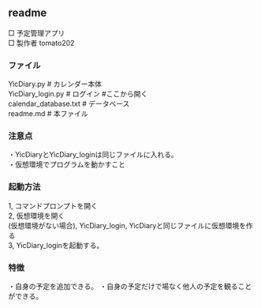 ## readme
□ 予定管理アプリ  
□ 製作者 tomato202

### ファイル  
YicDiary.py # カレンダー本体  
YicDiary_login.py # ログイン #ここから開く  
calendar_database.txt # データベース  
readme.md # 本ファイル

### 注意点  
・YicDiaryとYicDiary_loginは同じファイルに入れる。  
・仮想環境でプログラムを動かすこと


### 起動方法  
1, コマンドプロンプトを開く  
2, 仮想環境を開く  
  (仮想環境がない場合), YicDiary_login, YicDiaryと同じファイルに仮想環境を作る  
3, YicDiary_loginを起動する。


### 特徴  
・自身の予定を追加できる。
・自身の予定だけで場なく他人の予定を観ることができる。

